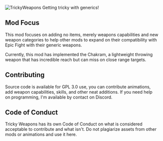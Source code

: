 ![TrickyWeapons](https://media.forgecdn.net/attachments/754/265/tricky-weapons-11-4-2023-2.png)
Getting tricky with generics!

## Mod Focus
This mod focuses on adding no items, merely weapons capabilities and new weapon categories to help other mods to expand on their compatibility with Epic Fight with their generic weapons.

Currently, this mod has implemented the Chakram, a lightweight throwing weapon that has incredible reach but can miss on close range targets.

## Contributing
Source code is available for GPL 3.0 use, you can contribute animations, add weapon capabilities, skills, and other neat additions. If you need help on programming, I'm available by contact on Discord.

## Code of Conduct
Tricky Weapons has its own Code of Conduct on what is considered acceptable to contribute and what isn't. Do not plagiarize assets from other mods or animations and use it here.